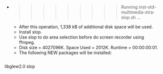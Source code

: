 * >>>>>>>>> Running inst-std-multimedia-xtra-slop.sh ...
  * After this operation, 1,338 kB of additional disk space will be used.
  * Install slop.
  * Use slop to do area selection before do screen recorder using ffmpeg.
  * Disk size = 4027096K. Space Used = 2012K. Runtime = 00:00:00:01.
  * The following NEW packages will be installed:
  ```bash
libglew2.0 slop
  ```
